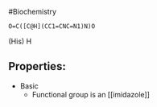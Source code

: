 #Biochemistry
```smiles
O=C([C@H](CC1=CNC=N1)N)O
```
(His) H
## Properties:
* Basic
	* Functional group is an [[imidazole]]